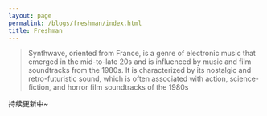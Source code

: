 ```yaml
---
layout: page
permalink: /blogs/freshman/index.html
title: Freshman
---
```


> Synthwave, oriented from France, is a genre of electronic music that emerged in the mid-to-late 20s and is influenced by music and film soundtracks from the 1980s. It is characterized by its nostalgic and retro-futuristic sound, which is often associated with action, science-fiction, and horror film soundtracks of the 1980s

持续更新中~

